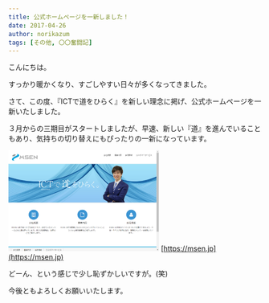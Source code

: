 ```yaml
---
title: 公式ホームページを一新しました！
date: 2017-04-26
author: norikazum
tags: [その他, 〇〇奮闘記]
---
```


こんにちは。

すっかり暖かくなり、すごしやすい日々が多くなってきました。

さて、この度、『ICTで道をひらく』を新しい理念に掲げ、公式ホームページを一新いたしました。

３月からの三期目がスタートしましたが、早速、新しい『道』を進んでいることもあり、気持ちの切り替えにもぴったりの一新になっています。

<a href="images/official-web-renewal-1.png"><img src="images/official-web-renewal-1.png" alt="" width="300" height="201" class="alignnone size-medium wp-image-4188" /></a>
[https://msen.jp](https://msen.jp)

どーん、という感じで少し恥ずかしいですが。(笑)

今後ともよろしくお願いいたします。
